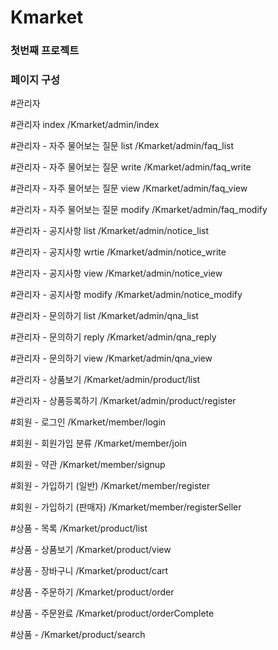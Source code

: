 <div>
  
# Kmarket

<h3>첫번째 프로젝트</h3>

<h3>페이지 구성</h3>

#관리자

#관리자 index 
/Kmarket/admin/index

#관리자 - 자주 물어보는 질문 list
/Kmarket/admin/faq_list

#관리자 - 자주 물어보는 질문 write
/Kmarket/admin/faq_write

#관리자 - 자주 물어보는 질문 view
/Kmarket/admin/faq_view

#관리자 - 자주 물어보는 질문 modify
/Kmarket/admin/faq_modify

#관리자 - 공지사항 list
/Kmarket/admin/notice_list

#관리자 - 공지사항 wrtie
/Kmarket/admin/notice_write

#관리자 - 공지사항 view
/Kmarket/admin/notice_view

#관리자 - 공지사항 modify
/Kmarket/admin/notice_modify

#관리자 - 문의하기 list
/Kmarket/admin/qna_list

#관리자 - 문의하기 reply
/Kmarket/admin/qna_reply

#관리자 - 문의하기 view
/Kmarket/admin/qna_view

#관리자 - 상품보기
/Kmarket/admin/product/list

#관리자 - 상품등록하기
/Kmarket/admin/product/register

#회원 - 로그인
/Kmarket/member/login

#회원 - 회원가입 분류
/Kmarket/member/join

#회원 - 약관
/Kmarket/member/signup

#회원 - 가입하기 (일반)
/Kmarket/member/register

#회원 - 가입하기 (판매자)
/Kmarket/member/registerSeller

#상품 - 목록
/Kmarket/product/list

#상품 - 상품보기
/Kmarket/product/view

#상품 - 장바구니
/Kmarket/product/cart

#상품 - 주문하기
/Kmarket/product/order

#상품 - 주문완료
/Kmarket/product/orderComplete

#상품 - 
/Kmarket/product/search


</div>
